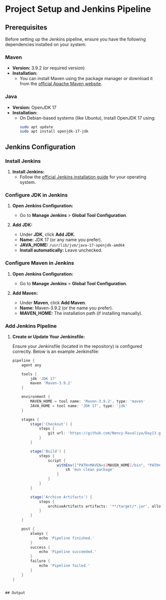 # Project Setup and Jenkins Pipeline

## Prerequisites

Before setting up the Jenkins pipeline, ensure you have the following dependencies installed on your system:

### Maven

- **Version:** 3.9.2 (or required version)
- **Installation:**
  - You can install Maven using the package manager or download it from the [official Apache Maven website](https://maven.apache.org/download.cgi).

### Java

- **Version:** OpenJDK 17
- **Installation:**
  - On Debian-based systems (like Ubuntu), install OpenJDK 17 using:
    ```bash
    sudo apt update
    sudo apt install openjdk-17-jdk
    ```

## Jenkins Configuration

### Install Jenkins

1. **Install Jenkins:**
   - Follow the [official Jenkins installation guide](https://www.jenkins.io/doc/book/installing/) for your operating system.

### Configure JDK in Jenkins

1. **Open Jenkins Configuration:**
   - Go to **Manage Jenkins** > **Global Tool Configuration**.

2. **Add JDK:**
   - Under **JDK**, click **Add JDK**.
   - **Name:** JDK 17 (or any name you prefer).
   - **JAVA_HOME:** `/usr/lib/jvm/java-17-openjdk-amd64`
   - **Install automatically:** Leave unchecked.

### Configure Maven in Jenkins

1. **Open Jenkins Configuration:**
   - Go to **Manage Jenkins** > **Global Tool Configuration**.

2. **Add Maven:**
   - Under **Maven**, click **Add Maven**.
   - **Name:** Maven-3.9.2 (or the name you prefer).
   - **MAVEN_HOME:** The installation path (if installing manually).

### Add Jenkins Pipeline

1. **Create or Update Your Jenkinsfile:**

   Ensure your Jenkinsfile (located in the repository) is configured correctly. Below is an example Jenkinsfile:

   ```groovy
   pipeline {
       agent any

       tools {
           jdk 'JDK 17'
           maven 'Maven-3.9.2'
       }

       environment {
           MAVEN_HOME = tool name: 'Maven-3.9.2', type: 'maven'
           JAVA_HOME = tool name: 'JDK 17', type: 'jdk'
       }

       stages {
           stage('Checkout') {
               steps {
                   git url: 'https://github.com/Nency-Ravaliya/Day13.git', branch: 'main', credentialsId: 'github-credentials-id'
               }
           }

           stage('Build') {
               steps {
                   script {
                       withEnv(["PATH+MAVEN=${MAVEN_HOME}/bin", "PATH+JAVA=${JAVA_HOME}/bin"]) {
                           sh 'mvn clean package'
                       }
                   }
               }
           }

           stage('Archive Artifacts') {
               steps {
                   archiveArtifacts artifacts: '**/target/*.jar', allowEmptyArchive: true
               }
           }
       }

       post {
           always {
               echo 'Pipeline finished.'
           }
           success {
               echo 'Pipeline succeeded.'
           }
           failure {
               echo 'Pipeline failed.'
           }
       }
   }
```

## Output

